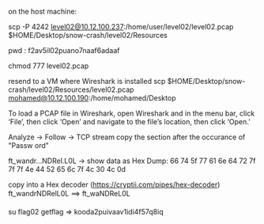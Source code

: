 
on the host machine:

scp -P 4242 level02@10.12.100.237:/home/user/level02/level02.pcap $HOME/Desktop/snow-crash/level02/Resources

pwd : f2av5il02puano7naaf6adaaf

chmod 777 level02.pcap

resend to a VM where Wireshark is installed
scp $HOME/Desktop/snow-crash/level02/Resources/level02.pcap mohamed@10.12.100.190:/home/mohamed/Desktop

To load a PCAP file in Wireshark, open Wireshark and in the menu bar, click ‘File’, then click ‘Open’ and navigate to the file’s location, then click ‘Open.’

Analyze -> Follow -> TCP stream 
copy the section after the occurance of "Passw ord"

ft_wandr...NDRel.L0L
-> show data as Hex Dump: 
66 74 5f 77 61 6e 64 72 7f 7f 7f 4e 44 52 65 6c 7f 4c 30 4c 0d

copy into a Hex decoder (https://cryptii.com/pipes/hex-decoder)
ft_wandrNDRelL0L ==> ft_waNDReL0L

su flag02
getflag => kooda2puivaav1idi4f57q8iq

